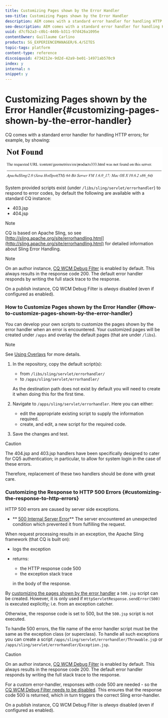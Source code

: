 ```yaml
---
title: Customizing Pages shown by the Error Handler
seo-title: Customizing Pages shown by the Error Handler
description: AEM comes with a standard error handler for handling HTTP errors
seo-description: AEM comes with a standard error handler for handling HTTP errors
uuid: d7cfb2a3-c0b1-440b-b311-97d426a1095e
contentOwner: Guillaume Carlino
products: SG_EXPERIENCEMANAGER/6.4/SITES
topic-tags: platform
content-type: reference
discoiquuid: 4734212e-9d2d-42a9-be01-14971ab570c9
index: y
internal: n
snippet: y
---
```


# Customizing Pages shown by the Error Handler{#customizing-pages-shown-by-the-error-handler}

CQ comes with a standard error handler for handling HTTP errors; for example, by showing:

![](assets/chlimage_1-77.png)

System provided scripts exist (under `/libs/sling/servlet/errorhandler`) to respond to error codes, by default the following are available with a standard CQ instance:

* 403.jsp
* 404.jsp

>[!NOTE]
>
>CQ is based on Apache Sling, so see [http://sling.apache.org/site/errorhandling.html](http://sling.apache.org/site/errorhandling.html) for detailed information about Sling Error Handling.

>[!NOTE]
>
>On an author instance, [CQ WCM Debug Filter](../../../sites/deploying/using/osgi-configuration-settings.md#daycqwcmdebugfilter) is enabled by default. This always results in the response code 200. The default error handler responds by writing the full stack trace to the response.
>
>On a publish instance, CQ WCM Debug Filter is *always* disabled (even if configured as enabled).

### How to Customize Pages shown by the Error Handler {#how-to-customize-pages-shown-by-the-error-handler}

You can develop your own scripts to customize the pages shown by the error handler when an error is encountered. Your customized pages will be created under `/apps` and overlay the default pages (that are under `/libs`).

>[!NOTE]
>
>See [Using Overlays](../../../sites/developing/using/overlays.md) for more details.

1. In the repository, copy the default script(s):

    * from `/libs/sling/servlet/errorhandler/`
    * to `/apps/sling/servlet/errorhandler/`

   As the destination path does not exist by default you will need to create it when doing this for the first time.

1. Navigate to `/apps/sling/servlet/errorhandler`. Here you can either:

    * edit the appropriate existing script to supply the information required.
    * create, and edit, a new script for the required code.

1. Save the changes and test.

>[!CAUTION]
>
>The 404.jsp and 403.jsp handlers have been specifically designed to cater for CQ5 authentication; in particular, to allow for system login in the case of these errors.
>
>Therefore, replacement of these two handlers should be done with great care.

### Customizing the Response to HTTP 500 Errors {#customizing-the-response-to-http-errors}

HTTP 500 errors are caused by server side exceptions.

* ** [500 Internal Server Error](http://www.w3.org/Protocols/rfc2616/rfc2616-sec10.html)** 
  The server encountered an unexpected condition which prevented it from fulfilling the request.

When request processing results in an exception, the Apache Sling framework (that CQ is built on):

* logs the exception
* returns:

    * the HTTP response code 500 
    * the exception stack trace

  in the body of the response.

By [customizing the pages shown by the error handler](#customizingthepagesshownbytheerrorhandler) a `500.jsp` script can be created. However, it is only used if `HttpServletResponse.sendError(500)` is executed explicitly; i.e. from an exception catcher.

Otherwise, the response code is set to 500, but the `500.jsp` script is not executed.

To handle 500 errors, the file name of the error handler script must be the same as the exception class (or superclass). To handle all such exceptions you can create a script `/apps/sling/servlet/errorhandler/Throwable.js`p or `/apps/sling/servlet/errorhandler/Exception.jsp`.

>[!CAUTION]
>
>On an author instance, [CQ WCM Debug Filter](../../../sites/deploying/using/osgi-configuration-settings.md#daycqwcmdebugfilter) is enabled by default. This always results in the response code 200. The default error handler responds by writing the full stack trace to the response.
>
>For a custom error-handler, responses with code 500 are needed - so the [CQ WCM Debug Filter needs to be disabled](../../../sites/deploying/using/osgi-configuration-settings.md#daycqwcmdebugfilter). This ensures that the response code 500 is returned, which in turn triggers the correct Sling error-handler.
>
>On a publish instance, CQ WCM Debug Filter is *always* disabled (even if configured as enabled).

